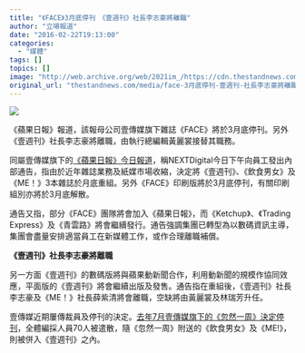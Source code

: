 ```yaml
---
title: "《FACE》3月底停刊　《壹週刊》社長李志豪將離職"
author: "立場報道"
date: "2016-02-22T19:13:00"
categories:
  - "媒體"
tags: []
topics: []
image: "http://web.archive.org/web/2021im_/https://cdn.thestandnews.com/media/photos/cache/20160222-face-01_1oyVJ_1200x0.png"
original_url: "thestandnews.com/media/face-3月底停刊-壹週刊-社長李志豪將離職"
---
```

![](http://web.archive.org/web/2021im_/https://cdn.thestandnews.com/media/photos/cache/20160222-face-01_1oyVJ_1200x0.png)

《蘋果日報》報道，該報母公司壹傳媒旗下雜誌《FACE》將於3月底停刊。另外《壹週刊》社長李志豪將離職，由執行總編輯黃麗裳接替其職務。

同屬壹傳媒旗下的[《蘋果日報》今日報道](http://web.archive.org/web/20210629033749/http://hk.apple.nextmedia.com/realtime/news/20160222/54786593)，稱NEXTDigital今日下午向員工發出內部通告，指由於近年雜誌業務及紙媒市場收縮，決定將《壹週刊》、《飲食男女》及《ME！》3本雜誌於月底重組。另外《FACE》印刷版將於3月底停刊，有關印刷組別亦將於3月底解散。

通告又指，部分《FACE》團隊將會加入《蘋果日報》，而《Ketchup》、《Trading Express》及《青雲路》將會繼續發行。通告強調集團已轉型為以數碼資訊主導，集團會盡量安排適當員工在新媒體工作，或作合理離職補償。

**《壹週刊》社長李志豪將離職**

另一方面《壹週刊》的數碼版將與蘋果動新聞合作，利用動新聞的規模作協同效應，平面版的《壹週刊》將會繼續出版及發售。通告指在重組後，《壹週刊》社長李志豪及《ME！》社長薛紫清將會離職，空缺將由黃麗裳及林瑞芳升任。

壹傳媒近期屢傳裁員及停刊的決定。[去年7月壹傳媒旗下的《忽然一周》決定停刊](../../media/%E6%B6%88%E6%81%AF%E4%BA%BA%E5%A3%AB-%E5%BF%BD%E7%84%B6%E4%B8%80%E5%91%A8-%E4%B8%8B%E6%9C%88%E5%81%9C%E5%88%8A-%E9%A3%B2%E9%A3%9F%E7%94%B7%E5%A5%B3-me-%E4%BD%B5%E5%85%A5-%E5%A3%B9%E9%80%B1%E5%88%8A/)，全體編採人員70人被遣散，隨《忽然一周》附送的《飲食男女》及《ME!》，則被併入《壹週刊》之內。